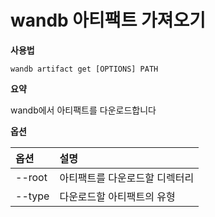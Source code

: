 
# wandb 아티팩트 가져오기

**사용법**

`wandb artifact get [OPTIONS] PATH`

**요약**

wandb에서 아티팩트를 다운로드합니다

**옵션**

| **옵션** | **설명** |
| :--- | :--- |
| --root | 아티팩트를 다운로드할 디렉터리 |
| --type | 다운로드할 아티팩트의 유형 |